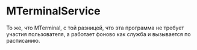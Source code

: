 # MTerminalService
То же, что MTerminal, с той разницей, что эта программа не требует участия пользователя, а работает фоново как служба и вызывается по расписанию.
